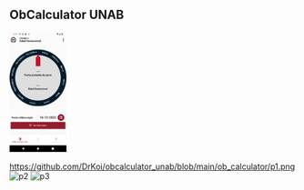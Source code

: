 ## ObCalculator UNAB

<img src="https://github.com/DrKoi/obcalculator_unab/blob/main/ob_calculator/p1.png" width="100"/>

https://github.com/DrKoi/obcalculator_unab/blob/main/ob_calculator/p1.png
![p2](https://user-images.githubusercontent.com/64949206/208317600-254835f3-5bcd-4eb4-864b-0841cb31b075.png)
![p3](https://user-images.githubusercontent.com/64949206/208317601-5a4b1836-0811-42db-b52f-2dcb665162d2.png)


